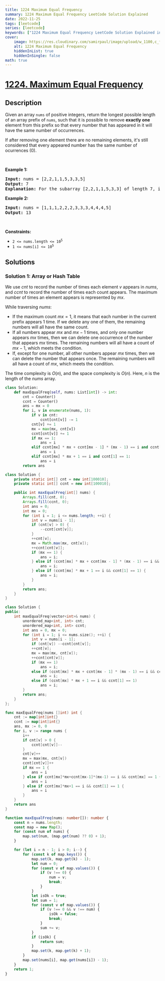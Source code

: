 ```yaml
---
title: 1224 Maximum Equal Frequency
summary: 1224 Maximum Equal Frequency LeetCode Solution Explained
date: 2022-11-25
tags: [leetcode]
series: [leetcode]
keywords: ["1224 Maximum Equal Frequency LeetCode Solution Explained in all languages", "1224 Maximum Equal Frequency", "LeetCode", "leetcode solution in Python3 C++ Java Go PHP Ruby Swift TypeScript Rust C# JavaScript C", "GeeksforGeeks", "InterviewBit", "Coding Ninjas", "HackerRank", "HackerEarth", "CodeChef", "TopCoder", "AlgoExpert", "freeCodeCamp", "Codeforces", "GitHub", "AtCoder", "Samir Paul"]
cover:
    image: https://res.cloudinary.com/samirpaul/image/upload/w_1100,c_fit,co_rgb:FFFFFF,l_text:Arial_75_bold:1224 Maximum Equal Frequency - Solution Explained/problem-solving.webp
    alt: 1224 Maximum Equal Frequency
    hiddenInList: true
    hiddenInSingle: false
math: true
---
```



# [1224. Maximum Equal Frequency](https://leetcode.com/problems/maximum-equal-frequency)


## Description

<p>Given an array <code>nums</code> of positive integers, return the longest possible length of an array prefix of <code>nums</code>, such that it is possible to remove <strong>exactly one</strong> element from this prefix so that every number that has appeared in it will have the same number of occurrences.</p>

<p>If after removing one element there are no remaining elements, it&#39;s still considered that every appeared number has the same number of ocurrences (0).</p>

<p>&nbsp;</p>
<p><strong class="example">Example 1:</strong></p>

<pre>
<strong>Input:</strong> nums = [2,2,1,1,5,3,3,5]
<strong>Output:</strong> 7
<strong>Explanation:</strong> For the subarray [2,2,1,1,5,3,3] of length 7, if we remove nums[4] = 5, we will get [2,2,1,1,3,3], so that each number will appear exactly twice.
</pre>

<p><strong class="example">Example 2:</strong></p>

<pre>
<strong>Input:</strong> nums = [1,1,1,2,2,2,3,3,3,4,4,4,5]
<strong>Output:</strong> 13
</pre>

<p>&nbsp;</p>
<p><strong>Constraints:</strong></p>

<ul>
	<li><code>2 &lt;= nums.length &lt;= 10<sup>5</sup></code></li>
	<li><code>1 &lt;= nums[i] &lt;= 10<sup>5</sup></code></li>
</ul>

## Solutions

### Solution 1: Array or Hash Table

We use $cnt$ to record the number of times each element $v$ appears in $nums$, and $ccnt$ to record the number of times each count appears. The maximum number of times an element appears is represented by $mx$.

While traversing $nums$:

-   If the maximum count $mx=1$, it means that each number in the current prefix appears $1$ time. If we delete any one of them, the remaining numbers will all have the same count.
-   If all numbers appear $mx$ and $mx-1$ times, and only one number appears $mx$ times, then we can delete one occurrence of the number that appears $mx$ times. The remaining numbers will all have a count of $mx-1$, which meets the condition.
-   If, except for one number, all other numbers appear $mx$ times, then we can delete the number that appears once. The remaining numbers will all have a count of $mx$, which meets the condition.

The time complexity is $O(n)$, and the space complexity is $O(n)$. Here, $n$ is the length of the $nums$ array.

<!-- tabs:start -->

```python
class Solution:
    def maxEqualFreq(self, nums: List[int]) -> int:
        cnt = Counter()
        ccnt = Counter()
        ans = mx = 0
        for i, v in enumerate(nums, 1):
            if v in cnt:
                ccnt[cnt[v]] -= 1
            cnt[v] += 1
            mx = max(mx, cnt[v])
            ccnt[cnt[v]] += 1
            if mx == 1:
                ans = i
            elif ccnt[mx] * mx + ccnt[mx - 1] * (mx - 1) == i and ccnt[mx] == 1:
                ans = i
            elif ccnt[mx] * mx + 1 == i and ccnt[1] == 1:
                ans = i
        return ans
```

```java
class Solution {
    private static int[] cnt = new int[100010];
    private static int[] ccnt = new int[100010];

    public int maxEqualFreq(int[] nums) {
        Arrays.fill(cnt, 0);
        Arrays.fill(ccnt, 0);
        int ans = 0;
        int mx = 0;
        for (int i = 1; i <= nums.length; ++i) {
            int v = nums[i - 1];
            if (cnt[v] > 0) {
                --ccnt[cnt[v]];
            }
            ++cnt[v];
            mx = Math.max(mx, cnt[v]);
            ++ccnt[cnt[v]];
            if (mx == 1) {
                ans = i;
            } else if (ccnt[mx] * mx + ccnt[mx - 1] * (mx - 1) == i && ccnt[mx] == 1) {
                ans = i;
            } else if (ccnt[mx] * mx + 1 == i && ccnt[1] == 1) {
                ans = i;
            }
        }
        return ans;
    }
}
```

```cpp
class Solution {
public:
    int maxEqualFreq(vector<int>& nums) {
        unordered_map<int, int> cnt;
        unordered_map<int, int> ccnt;
        int ans = 0, mx = 0;
        for (int i = 1; i <= nums.size(); ++i) {
            int v = nums[i - 1];
            if (cnt[v]) --ccnt[cnt[v]];
            ++cnt[v];
            mx = max(mx, cnt[v]);
            ++ccnt[cnt[v]];
            if (mx == 1)
                ans = i;
            else if (ccnt[mx] * mx + ccnt[mx - 1] * (mx - 1) == i && ccnt[mx] == 1)
                ans = i;
            else if (ccnt[mx] * mx + 1 == i && ccnt[1] == 1)
                ans = i;
        }
        return ans;
    }
};
```

```go
func maxEqualFreq(nums []int) int {
	cnt := map[int]int{}
	ccnt := map[int]int{}
	ans, mx := 0, 0
	for i, v := range nums {
		i++
		if cnt[v] > 0 {
			ccnt[cnt[v]]--
		}
		cnt[v]++
		mx = max(mx, cnt[v])
		ccnt[cnt[v]]++
		if mx == 1 {
			ans = i
		} else if ccnt[mx]*mx+ccnt[mx-1]*(mx-1) == i && ccnt[mx] == 1 {
			ans = i
		} else if ccnt[mx]*mx+1 == i && ccnt[1] == 1 {
			ans = i
		}
	}
	return ans
}
```

```ts
function maxEqualFreq(nums: number[]): number {
    const n = nums.length;
    const map = new Map();
    for (const num of nums) {
        map.set(num, (map.get(num) ?? 0) + 1);
    }

    for (let i = n - 1; i > 0; i--) {
        for (const k of map.keys()) {
            map.set(k, map.get(k) - 1);
            let num = 0;
            for (const v of map.values()) {
                if (v !== 0) {
                    num = v;
                    break;
                }
            }
            let isOk = true;
            let sum = 1;
            for (const v of map.values()) {
                if (v !== 0 && v !== num) {
                    isOk = false;
                    break;
                }
                sum += v;
            }
            if (isOk) {
                return sum;
            }
            map.set(k, map.get(k) + 1);
        }
        map.set(nums[i], map.get(nums[i]) - 1);
    }
    return 1;
}
```

<!-- tabs:end -->

<!-- end -->
